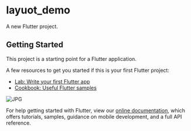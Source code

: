 # layuot_demo

A new Flutter project.

## Getting Started

This project is a starting point for a Flutter application.

A few resources to get you started if this is your first Flutter project:

- [Lab: Write your first Flutter app](https://flutter.dev/docs/get-started/codelab)
- [Cookbook: Useful Flutter samples](https://flutter.dev/docs/cookbook)

![JPG](https://github.com/VitiNho-Dev/Flutter-Layout-Demo/images/lake.jpg)

For help getting started with Flutter, view our
[online documentation](https://flutter.dev/docs), which offers tutorials,
samples, guidance on mobile development, and a full API reference.
